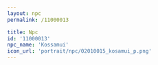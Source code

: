 ```yaml
---
layout: npc
permalink: /11000013

title: Npc
id: '11000013'
npc_name: 'Kossamui'
icon_url: 'portrait/npc/02010015_kosamui_p.png'
---
```

